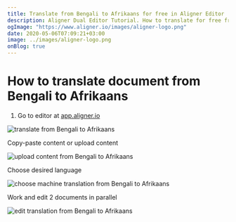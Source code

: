 ```yaml
---
title: Translate from Bengali to Afrikaans for free in Aligner Editor
description: Aligner Dual Editor Tutorial. How to translate for free from Bengali to Afrikaans. Aligner is multilingual document management platform. 
ogImage: "https://www.aligner.io/images/aligner-logo.png"
date: 2020-05-06T07:09:21+03:00
image: ../images/aligner-logo.png
onBlog: true
---
```


# How to translate document from Bengali to Afrikaans

1. Go to editor at [app.aligner.io](https://app.aligner.io "Aligner App web page")

![translate from Bengali to Afrikaans](../aligner-blank-editor.png "translate from Bengali to Afrikaans")

Copy-paste content or upload content

![upload content from Bengali to Afrikaans](../aligner-uploaded-document.png "upload content from Bengali to Afrikaans")

Choose desired language

![choose machine translation from Bengali to Afrikaans](../aligner-language-dropdown.png "choose machine translation from Bengali to Afrikaans")

Work and edit 2 documents in parallel

![edit translation from Bengali to Afrikaans](../aligner-double-sitded-editor.png "edit translation from Bengali to Afrikaans")

